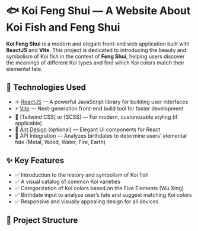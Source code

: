 # 🐟 Koi Feng Shui — A Website About Koi Fish and Feng Shui

**Koi Feng Shui** is a modern and elegant front-end web application built with **ReactJS** and **Vite**. This project is dedicated to introducing the beauty and symbolism of Koi fish in the context of **Feng Shui**, helping users discover the meanings of different Koi types and find which Koi colors match their elemental fate.

## 🚀 Technologies Used

- ⚛️ [ReactJS](https://reactjs.org/) — A powerful JavaScript library for building user interfaces
- ⚡ [Vite](https://vitejs.dev/) — Next-generation front-end build tool for faster development
- 🎨 [Tailwind CSS] or [SCSS] — For modern, customizable styling (if applicable)
- 🧩 [Ant Design](https://ant.design/) (optional) — Elegant UI components for React
- 🔮 API Integration — Analyzes birthdates to determine users’ elemental fate (Metal, Wood, Water, Fire, Earth)

## ✨ Key Features

- ✅ Introduction to the history and symbolism of Koi fish
- ✅ A visual catalog of common Koi varieties
- ✅ Categorization of Koi colors based on the Five Elements (Wu Xing)
- ✅ Birthdate input to analyze user’s fate and suggest matching Koi colors
- ✅ Responsive and visually appealing design for all devices

## 📁 Project Structure

